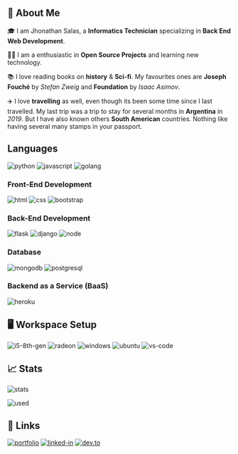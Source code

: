 ## 🚀 About Me

🎓 I am Jhonathan Salas, a **Informatics Technician** specializing in **Back End Web Development**.

👨‍💻 I am a enthusiastic in **Open Source Projects** and learning new technology. 

📚 I love reading books on **history** & **Sci-fi**. My favourites ones are **Joseph Fouché**
by _Stefan Zweig_ and **Foundation** by _Isaac Asimov_.

✈️ I love **travelling** as well, even though its been some time since I last travelled. My last trip was a trip to stay for several months in **Argentina** in _2019_. But I have also known others **South American** countries. Nothing like having several many stamps in your passport. 

## Languages

![python](https://img.shields.io/badge/Python-323330?style=for-the-badge&logo=python)
![javascript](https://img.shields.io/badge/JavaScript-323330?style=for-the-badge&logo=javascript)
![golang](https://img.shields.io/badge/Golang-323330?style=for-the-badge&logo=go)

### Front-End Development

![html](https://img.shields.io/badge/HTML5-E34F26?style=for-the-badge&logo=html5&logoColor=white)
![css](https://img.shields.io/badge/CSS3-1572B6?style=for-the-badge&logo=css3&logoColor=white)
![bootstrap](https://img.shields.io/badge/Bootstrap-563D7C?style=for-the-badge&logo=bootstrap&logoColor=white)

### Back-End Development

![flask](https://img.shields.io/badge/Flask-000000?style=for-the-badge&logo=flask&logoColor=white)
![django](https://img.shields.io/badge/Django-092E20?style=for-the-badge&logo=django&logoColor=white)
![node](https://img.shields.io/badge/Node.js-339933?style=for-the-badge&logo=node-dot-js&logoColor=white)

### Database

![mongodb](https://img.shields.io/badge/MongoDB-4EA94B?style=for-the-badge&logo=mongodb&logoColor=white)
![postgresql](https://img.shields.io/badge/PostgreSQL-07405E?style=for-the-badge&logo=postgresql&logoColor=white)

### Backend as a Service (BaaS)

![heroku](https://img.shields.io/badge/Heroku-430098?style=for-the-badge&logo=heroku&logoColor=white)

## 🖥️ Workspace Setup

![i5-8th-gen](https://img.shields.io/badge/Intel-Core_i5_8th-0071C5?style=for-the-badge&logo=intel&logoColor=white)
![radeon](https://img.shields.io/badge/AMD-Radeon-ED1C24?style=for-the-badge&logo=amd&logoColor=white)
![windows](https://img.shields.io/badge/Windows_10-0078D6?style=for-the-badge&logo=windows&logoColor=white)
![ubuntu](https://img.shields.io/badge/Ubuntu-E95420?style=for-the-badge&logo=ubuntu&logoColor=white)
![vs-code](https://img.shields.io/badge/VS_Code-007ACC?style=for-the-badge&logo=Visual-Studio-Code&logoColor=white)

## 📈 Stats

![stats](https://github-readme-stats.vercel.app/api?username=jhonssegura&show_icons=true&hide_border=true)

![used](https://github-readme-stats.vercel.app/api/top-langs/?username=jhonssegura&theme=blue-green)

## 🔗 Links

[![portfolio](https://img.shields.io/badge/Portfolio-0077B5?style=for-the-badge&logo=Google-chrome&logoColor=white)](https://jhonssegura.com/)
[![linked-in](https://img.shields.io/badge/Linked_In-0077B5?style=for-the-badge&logo=LinkedIn&logoColor=white)](https://www.linkedin.com/in/jhonssegura/)
[![dev.to](https://img.shields.io/badge/Dev.to-0077B5?style=for-the-badge&logo=Dev-dot-To&logoColor=white)](https://dev.to/jhonssegura)
